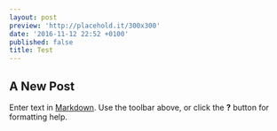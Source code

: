 ```yaml
---
layout: post
preview: 'http://placehold.it/300x300'
date: '2016-11-12 22:52 +0100'
published: false
title: Test
---
```

## A New Post

Enter text in [Markdown](http://daringfireball.net/projects/markdown/). Use the toolbar above, or click the **?** button for formatting help.
